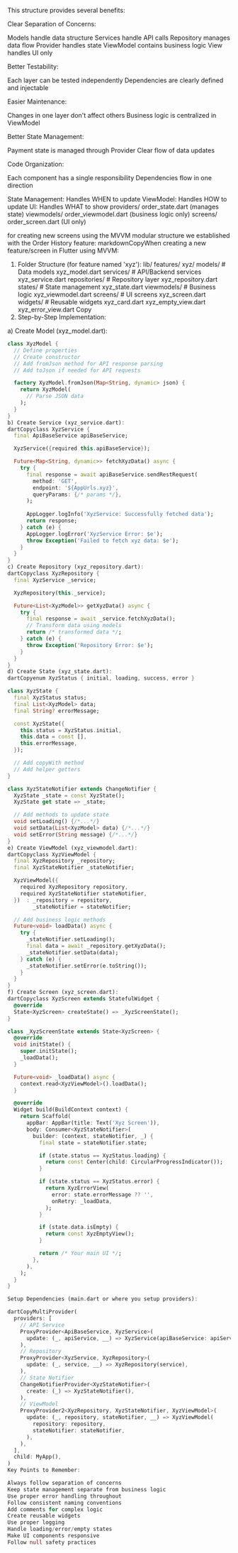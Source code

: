 This structure provides several benefits:

Clear Separation of Concerns:

Models handle data structure
Services handle API calls
Repository manages data flow
Provider handles state
ViewModel contains business logic
View handles UI only

Better Testability:

Each layer can be tested independently
Dependencies are clearly defined and injectable

Easier Maintenance:

Changes in one layer don't affect others
Business logic is centralized in ViewModel

Better State Management:

Payment state is managed through Provider
Clear flow of data updates

Code Organization:

Each component has a single responsibility
Dependencies flow in one direction

State Management: Handles WHEN to update
ViewModel: Handles HOW to update
UI: Handles WHAT to show
providers/
order_state.dart (manages state)
viewmodels/
order_viewmodel.dart (business logic only)
screens/
order_screen.dart (UI only)

for creating new screens using the MVVM modular structure we established with the Order History
feature:
markdownCopyWhen creating a new feature/screen in Flutter using MVVM:

1. Folder Structure (for feature named 'xyz'):
   lib/
   features/
   xyz/
   models/ # Data models
   xyz_model.dart
   services/ # API/Backend services
   xyz_service.dart
   repositories/ # Repository layer
   xyz_repository.dart
   states/ # State management
   xyz_state.dart
   viewmodels/ # Business logic
   xyz_viewmodel.dart
   screens/ # UI screens
   xyz_screen.dart
   widgets/ # Reusable widgets
   xyz_card.dart
   xyz_empty_view.dart
   xyz_error_view.dart
   Copy
2. Step-by-Step Implementation:

a) Create Model (xyz_model.dart):

```dart
class XyzModel {
  // Define properties
  // Create constructor
  // Add fromJson method for API response parsing
  // Add toJson if needed for API requests

  factory XyzModel.fromJson(Map<String, dynamic> json) {
    return XyzModel(
      // Parse JSON data
    );
  }
}
b) Create Service (xyz_service.dart):
dartCopyclass XyzService {
  final ApiBaseService apiBaseService;

  XyzService({required this.apiBaseService});

  Future<Map<String, dynamic>> fetchXyzData() async {
    try {
      final response = await apiBaseService.sendRestRequest(
        method: 'GET',
        endpoint: '${AppUrls.xyz}',
        queryParams: {/* params */},
      );
      
      AppLogger.logInfo('XyzService: Successfully fetched data');
      return response;
    } catch (e) {
      AppLogger.logError('XyzService Error: $e');
      throw Exception('Failed to fetch xyz data: $e');
    }
  }
}
c) Create Repository (xyz_repository.dart):
dartCopyclass XyzRepository {
  final XyzService _service;

  XyzRepository(this._service);

  Future<List<XyzModel>> getXyzData() async {
    try {
      final response = await _service.fetchXyzData();
      // Transform data using models
      return /* transformed data */;
    } catch (e) {
      throw Exception('Repository Error: $e');
    }
  }
}
d) Create State (xyz_state.dart):
dartCopyenum XyzStatus { initial, loading, success, error }

class XyzState {
  final XyzStatus status;
  final List<XyzModel> data;
  final String? errorMessage;

  const XyzState({
    this.status = XyzStatus.initial,
    this.data = const [],
    this.errorMessage,
  });

  // Add copyWith method
  // Add helper getters
}

class XyzStateNotifier extends ChangeNotifier {
  XyzState _state = const XyzState();
  XyzState get state => _state;

  // Add methods to update state
  void setLoading() {/*...*/}
  void setData(List<XyzModel> data) {/*...*/}
  void setError(String message) {/*...*/}
}
e) Create ViewModel (xyz_viewmodel.dart):
dartCopyclass XyzViewModel {
  final XyzRepository _repository;
  final XyzStateNotifier _stateNotifier;

  XyzViewModel({
    required XyzRepository repository,
    required XyzStateNotifier stateNotifier,
  })  : _repository = repository,
        _stateNotifier = stateNotifier;

  // Add business logic methods
  Future<void> loadData() async {
    try {
      _stateNotifier.setLoading();
      final data = await _repository.getXyzData();
      _stateNotifier.setData(data);
    } catch (e) {
      _stateNotifier.setError(e.toString());
    }
  }
}
f) Create Screen (xyz_screen.dart):
dartCopyclass XyzScreen extends StatefulWidget {
  @override
  State<XyzScreen> createState() => _XyzScreenState();
}

class _XyzScreenState extends State<XyzScreen> {
  @override
  void initState() {
    super.initState();
    _loadData();
  }

  Future<void> _loadData() async {
    context.read<XyzViewModel>().loadData();
  }

  @override
  Widget build(BuildContext context) {
    return Scaffold(
      appBar: AppBar(title: Text('Xyz Screen')),
      body: Consumer<XyzStateNotifier>(
        builder: (context, stateNotifier, _) {
          final state = stateNotifier.state;

          if (state.status == XyzStatus.loading) {
            return const Center(child: CircularProgressIndicator());
          }

          if (state.status == XyzStatus.error) {
            return XyzErrorView(
              error: state.errorMessage ?? '',
              onRetry: _loadData,
            );
          }

          if (state.data.isEmpty) {
            return const XyzEmptyView();
          }

          return /* Your main UI */;
        },
      ),
    );
  }
}

Setup Dependencies (main.dart or where you setup providers):

dartCopyMultiProvider(
  providers: [
    // API Service
    ProxyProvider<ApiBaseService, XyzService>(
      update: (_, apiService, __) => XyzService(apiBaseService: apiService),
    ),
    // Repository
    ProxyProvider<XyzService, XyzRepository>(
      update: (_, service, __) => XyzRepository(service),
    ),
    // State Notifier
    ChangeNotifierProvider<XyzStateNotifier>(
      create: (_) => XyzStateNotifier(),
    ),
    // ViewModel
    ProxyProvider2<XyzRepository, XyzStateNotifier, XyzViewModel>(
      update: (_, repository, stateNotifier, __) => XyzViewModel(
        repository: repository,
        stateNotifier: stateNotifier,
      ),
    ),
  ],
  child: MyApp(),
)
Key Points to Remember:

Always follow separation of concerns
Keep state management separate from business logic
Use proper error handling throughout
Follow consistent naming conventions
Add comments for complex logic
Create reusable widgets
Use proper logging
Handle loading/error/empty states
Make UI components responsive
Follow null safety practices